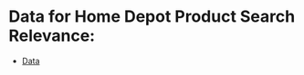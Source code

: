 # Data for Home Depot Product Search Relevance:
- [Data](https://www.kaggle.com/c/home-depot-product-search-relevance/data)


